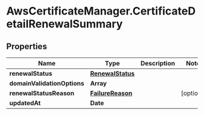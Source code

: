 # AwsCertificateManager.CertificateDetailRenewalSummary

## Properties

Name | Type | Description | Notes
------------ | ------------- | ------------- | -------------
**renewalStatus** | [**RenewalStatus**](RenewalStatus.md) |  | 
**domainValidationOptions** | **Array** |  | 
**renewalStatusReason** | [**FailureReason**](FailureReason.md) |  | [optional] 
**updatedAt** | **Date** |  | 


